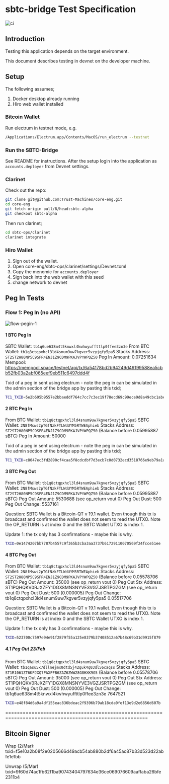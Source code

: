 # sbtc-bridge Test Specification

![ci](https://github.com/Trust-Machines/sbtc-bridge)

## Introduction

Testing this application depends on the target environment.

This document describes testing in devnet on the developer machine.

## Setup

The following assumes;

1. Docker desktop already running
2. Hiro web wallet installed

### Bitcoin Wallet

Run electrum in testnet mode, e.g.

```bash
/Applications/Electrum.app/Contents/MacOS/run_electrum --testnet
```

### Run the SBTC-Bridge

See README for instructions. After the setup login into the application
as `accounts.deployer` from Devnet settings.

### Clarinet

Check out the repo:

```bash
git clone git@github.com:Trust-Machines/core-eng.git
cd core-eng
git fetch origin pull/8/head:sbtc-alpha
git checkout sbtc-alpha
```

Then run clarinet;

```bash
cd sbtc-ops/clarinet
clarinet integrate
```

### Hiro Wallet

1. Sign out of the wallet.
2. Open core-eng/sbtc-ops/clarinet/settings/Devnet.toml
3. Copy the menomic for `accounts.deployer`
4. Sign back into the web wallet with this seed
5. change network to devnet

## Peg In Tests

### Flow 1: Peg In (no API)

![flow-pegin-1](https://raw.githubusercontent.com/Trust-Machines/sbtc-bridge/feat/tx_history/static/flow-pegin-1.png)

#### 1 BTC Peg In

SBTC Wallet: `tb1q6ue638m4t5knwxl4kwhwyuffttlp0ffee3zn3e`
From BTC Wallet: `tb1q8ctqpxhcl3ld4snum9uw7kgver5vzyjqfy5pa5`
Stacks Address: `ST2ST2H80NP5C9SPR4ENJ1Z9CDM9PKAJVPYWPQZ50`
Peg In Amount: 0.07251634
Mempool: https://mempool.space/testnet/api/tx/6a54178bd2b94249d49199588ea5cbb52fb03a2abf065eef9eb511c6497ddd4f

Txid of a peg in sent using electrum - note the peg in can be simulated in the admin
section of the bridge app by pasting this txid;

```bash
TC1_TXID=5e2b695b9557e2bbaeddf764c7cc7c3ec19f78ecd69c99ece9d8a49cbc1abe65
```

#### 2 BTC Peg In

From BTC Wallet: `tb1q8ctqpxhcl3ld4snum9uw7kgver5vzyjqfy5pa5`
SBTC Wallet: `2N8fMsws2pTGfNzkFTLWdUYM5RTWEAphieb`
Stacks Address: `ST2ST2H80NP5C9SPR4ENJ1Z9CDM9PKAJVPYWPQZ50` (Balance before 0.05995887 sBTC)
Peg In Amount: 50000

Txid of a peg in sent using electrum - note the peg in can be simulated in the admin
section of the bridge app by pasting this txid;

```bash
TC1_TXID=c8047ec3fd2890cf4caa5f8cdcdbf7d3ecb7c0d0732ecd3518766e9eb79a1a9c
```

#### 3 BTC Peg Out

From BTC Wallet: `tb1q8ctqpxhcl3ld4snum9uw7kgver5vzyjqfy5pa5`
SBTC Wallet: `2N8fMsws2pTGfNzkFTLWdUYM5RTWEAphieb`
Stacks Address: `ST2ST2H80NP5C9SPR4ENJ1Z9CDM9PKAJVPYWPQZ50` (Balance before 0.05995887 sBTC)
Peg Out Amount: 5530688 (see op_return vout 0)
Peg Out Dust: 500
Peg Out Change: 5537161

Question: SBTC Wallet is a Bitcoin-QT v 19.1 wallet. Even though this tx is broadcast and confirmed the wallet
does not seem to read the UTXO. Note the OP_RETURN is at index 0 and the SBTC Wallet UTXO
is index 1.

Update 1: the tx only has 3 confirmations - maybe this is why.

```bash
TXID=0e1474207bb7787b4557c9f365b3cba3aa3737b61729110070569f24fcce51ee
```

#### 4 BTC Peg Out

From BTC Wallet: `tb1q8ctqpxhcl3ld4snum9uw7kgver5vzyjqfy5pa5`
SBTC Wallet: `2N8fMsws2pTGfNzkFTLWdUYM5RTWEAphieb`
Stacks Address: `ST2ST2H80NP5C9SPR4ENJ1Z9CDM9PKAJVPYWPQZ50` (Balance before 0.05578706 sBTC)
Peg Out Amount: 35000 (see op_return vout 0)
Peg Out Stx Address: ST1PQHQKV0RJXZFY1DGX8MNSNYVE3VGZJSRTPGZGM (see op_return vout 0)
Peg Out Dust: 500 (0.000005)
Peg Out Change: tb1q8ctqpxhcl3ld4snum9uw7kgver5vzyjqfy5pa5	     0.05517706

Question: SBTC Wallet is a Bitcoin-QT v 19.1 wallet. Even though this tx is broadcast and confirmed the wallet
does not seem to read the UTXO. Note the OP_RETURN is at index 0 and the SBTC Wallet UTXO
is index 1.

Update 1: the tx only has 3 confirmations - maybe this is why.

```bash
TXID=523700c7597e94e91f2879f55a125e8379b37408512a67b48c69b31d9915f879
```

##### 4.1 Peg Out 23/Feb

From BTC Wallet: `tb1q8ctqpxhcl3ld4snum9uw7kgver5vzyjqfy5pa5`
SBTC Wallet: `tb1qasu5x7dllnejmx0dtd5j42quk4q03dl56caqss`
Stacks Address: `ST1R1061ZT6KPJXQ7PAXPFB6ZAZ6ZWW28G8HXK9G5` (Balance before 0.05578706 sBTC)
Peg Out Amount: 35000 (see op_return vout 0)
Peg Out Stx Address: ST1PQHQKV0RJXZFY1DGX8MNSNYVE3VGZJSRTPGZGM (see op_return vout 0)
Peg Out Dust: 500 (0.000005)
Peg Out Change: tb1q6ue638m4t5knwxl4kwhwyuffttlp0ffee3zn3e	     7647521

```bash
TXID=e48f84d6a9a4df155eac836bdeac2f9396b79ab18cda0fef13e9d2e6856d607b
```

=======================================================================================================

## Bitcoin Signer

Wrap (2/Mar):
txid=f5e10a2b08f2e0205666d49acb54ab880b2df6a45ac87b33d523d22abfe1e1bb

Unwrap (5/Mar)
txid=9f60d74ac1fb62f1ba90743404797634e36ce069076609aaffaba26bfe2311b4